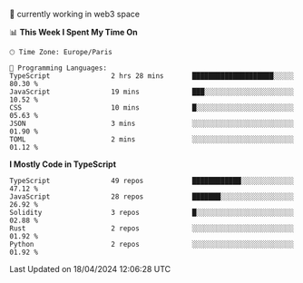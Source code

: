 🔭 currently working in web3 space

<!--START_SECTION:waka-->
📊 **This Week I Spent My Time On** 

```text
🕑︎ Time Zone: Europe/Paris

💬 Programming Languages: 
TypeScript               2 hrs 28 mins       ████████████████████░░░░░   80.30 % 
JavaScript               19 mins             ███░░░░░░░░░░░░░░░░░░░░░░   10.52 % 
CSS                      10 mins             █░░░░░░░░░░░░░░░░░░░░░░░░   05.63 % 
JSON                     3 mins              ░░░░░░░░░░░░░░░░░░░░░░░░░   01.90 % 
TOML                     2 mins              ░░░░░░░░░░░░░░░░░░░░░░░░░   01.12 % 
```

**I Mostly Code in TypeScript** 

```text
TypeScript               49 repos            ████████████░░░░░░░░░░░░░   47.12 % 
JavaScript               28 repos            ███████░░░░░░░░░░░░░░░░░░   26.92 % 
Solidity                 3 repos             █░░░░░░░░░░░░░░░░░░░░░░░░   02.88 % 
Rust                     2 repos             ░░░░░░░░░░░░░░░░░░░░░░░░░   01.92 % 
Python                   2 repos             ░░░░░░░░░░░░░░░░░░░░░░░░░   01.92 % 
```




 Last Updated on 18/04/2024 12:06:28 UTC
<!--END_SECTION:waka-->
